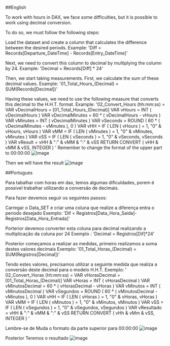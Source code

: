 ##English 

To work with hours in DAX, we face some difficulties, but it is possible to work using decimal conversion.

To do so, we must follow the following steps:

Load the dataset and create a column that calculates the difference between the desired periods.
Example: 'Diff = Records[Departure_DateTime] - Records[Entry_DateTime]'

Next, we need to convert this column to decimal by multiplying the column by 24.
Example: 'Decimal = Records[Diff] * 24'

Then, we start taking measurements. First, we calculate the sum of these decimal values.
Example: '01_Total_Hours_(Decimal) = SUM(Records[Decimal])'

Having these values, we need to use the following measure that converts this decimal to the H.H.T. format.
Example:
'02_Convert_Hours (hh:mm:ss) =
VAR vDecimalHours = [01_Total_Hours_(Decimal)]
VAR vHours =
    INT ( vDecimalHours )
VAR vDecimalMinutes = 60 * ( vDecimalHours - vHours )
VAR vMinutes =
    INT ( vDecimalMinutes )
VAR vSeconds =
    ROUND ( 60 * ( vDecimalMinutes - vMinutes ), 0 )
VAR vHH =
    IF ( LEN ( vHours ) = 1, "0" & vHours, vHours )
VAR vMM =
    IF ( LEN ( vMinutes ) = 1, "0" & vMinutes, vMinutes )
VAR vSS =
    IF ( LEN ( vSeconds ) = 1, "0" & vSeconds, vSeconds )
VAR vResult = vHH & ":" & vMM & ":" & vSS
RETURN
    CONVERT ( vHH & vMM & vSS, INTEGER )
'
Remember to change the format of the upper part to 00:00:00
![image](https://github.com/eduardohaas/Hours_In_PowerBI/assets/84861180/40322295-b069-4037-82cd-992b8f1eb98f)

Then we will have the result
![image](https://github.com/eduardohaas/Hours_In_PowerBI/assets/84861180/563843e3-9334-4aef-bff0-37a856eaa000)

##Portugues

Para tabalhar com horas em dax, temos algumas dificuldades, porem é possivel trabalhar utilizando a conversão de decimais. 

Para fazer devemos seguir os seguintes passos: 

Carregar o Data_SET e criar uma coluna que realize a diferença entra o periodo desejado
Exemplo: 'Dif = Registros[Data_Hora_Saida]-Registros[Data_Hora_Entrada]'

Porterior devemos converter esta coluna para decimal realizando a multiplicação da coluna por 24 
Exemplo : 'Decimal = Registros[Dif]*24'

Posterior começamos a realizar as medidas, primeiro realizamos a soma destes valores decimais
Exemplo: '01_Total_Horas_(Decimal) = SUM(Registros[Decimal])'

Tendo estes valores, precisamos utilizar a seguinte medida que realiza a conversão deste decimal para o modelo H.H.T.
Exemplo: 
'
02_Convert_Horas (hh:mm:ss) =
VAR vHorasDecimal = [01_Total_Horas_(Decimal)]
VAR vHoras =
    INT ( vHorasDecimal )
VAR vMinutosDecimal = 60 * ( vHorasDecimal - vHoras )
VAR vMinutos =
    INT ( vMinutosDecimal )
VAR vSegundos =
    ROUND ( 60 * ( vMinutosDecimal - vMinutos ), 0 )
VAR vHH =
    IF ( LEN ( vHoras ) = 1, "0" & vHoras, vHoras )
VAR vMM =
    IF ( LEN ( vMinutos ) = 1, "0" & vMinutos, vMinutos )
VAR vSS =
    IF ( LEN ( vSegundos ) = 1, "0" & vSegundos, vSegundos )
VAR vResultado = vHH & ":" & vMM & ":" & vSS
RETURN
    CONVERT ( vHh & vMm & vSS, INTEGER )
'

Lembre-se de Muda o formato da parte superior para 00:00:00
![image](https://github.com/eduardohaas/Hours_In_PowerBI/assets/84861180/40322295-b069-4037-82cd-992b8f1eb98f)

Posterior Teremos o resultado
![image](https://github.com/eduardohaas/Hours_In_PowerBI/assets/84861180/563843e3-9334-4aef-bff0-37a856eaa000)

